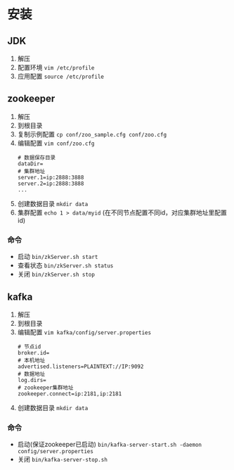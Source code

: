 # 安装

## JDK
1. 解压
2. 配置环境 ```vim /etc/profile```
3. 应用配置 ```source /etc/profile```

## zookeeper
1. 解压
2. 到根目录
3. 复制示例配置 ```cp conf/zoo_sample.cfg conf/zoo.cfg```
4. 编辑配置 ```vim conf/zoo.cfg```
    ```
   # 数据保存目录
   dataDir=
   # 集群地址
   server.1=ip:2888:3888
   server.2=ip:2888:3888
   ...
   ```
5. 创建数据目录 ```mkdir data```
6. 集群配置 ```echo 1 > data/myid``` (在不同节点配置不同id，对应集群地址里配置id)

### 命令
- 启动 ```bin/zkServer.sh start```
- 查看状态 ```bin/zkServer.sh status```
- 关闭 ```bin/zkServer.sh stop```

## kafka
1. 解压
2. 到根目录
3. 编辑配置 ```vim kafka/config/server.properties```
   ```
   # 节点id
   broker.id=
   # 本机地址
   advertised.listeners=PLAINTEXT://IP:9092
   # 数据地址
   log.dirs=
   # zookeeper集群地址
   zookeeper.connect=ip:2181,ip:2181
   ```
4. 创建数据目录 ```mkdir data```

### 命令
- 启动(保证zookeeper已启动) ```bin/kafka-server-start.sh -daemon config/server.properties```
- 关闭 ```bin/kafka-server-stop.sh```